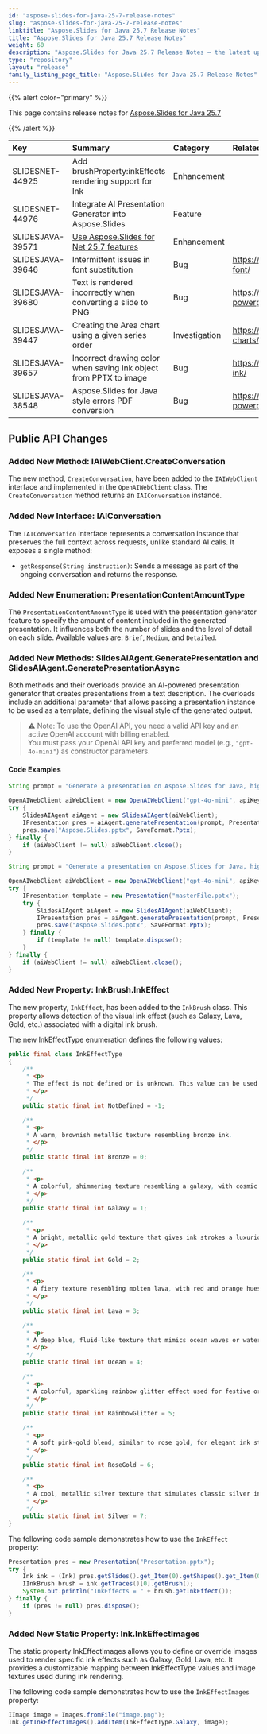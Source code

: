 ```yaml
---
id: "aspose-slides-for-java-25-7-release-notes"
slug: "aspose-slides-for-java-25-7-release-notes"
linktitle: "Aspose.Slides for Java 25.7 Release Notes"
title: "Aspose.Slides for Java 25.7 Release Notes"
weight: 60
description: "Aspose.Slides for Java 25.7 Release Notes – the latest updates and fixes."
type: "repository"
layout: "release"
family_listing_page_title: "Aspose.Slides for Java 25.7 Release Notes"
---
```


{{% alert color="primary" %}} 

This page contains release notes for [Aspose.Slides for Java 25.7](https://releases.aspose.com/java/repo/com/aspose/aspose-slides/25.7/)

{{% /alert %}} 

|**Key**|**Summary**|**Category**|**Related Documentation**|
| :- | :- | :- | :- |
|SLIDESNET-44925|Add brushProperty:inkEffects rendering support for Ink|Enhancement||
|SLIDESNET-44976|Integrate AI Presentation Generator into Aspose.Slides|Feature||
|SLIDESJAVA-39571|[Use Aspose.Slides for Net 25.7 features](/slides/net/release-notes/2025/aspose-slides-for-net-25-7-release-notes/)|Enhancement||
|SLIDESJAVA-39646|Intermittent issues in font substitution|Bug|https://docs.aspose.com/slides/java/custom-font/|
|SLIDESJAVA-39680|Text is rendered incorrectly when converting a slide to PNG|Bug|https://docs.aspose.com/slides/java/convert-powerpoint-to-png/|
|SLIDESJAVA-39447|Creating the Area chart using a given series order|Investigation|https://docs.aspose.com/slides/java/powerpoint-charts/|
|SLIDESJAVA-39657|Incorrect drawing color when saving Ink object from PPTX to image|Bug|https://docs.aspose.com/slides/java/manage-ink/|
|SLIDESJAVA-38548|Aspose.Slides for Java style errors PDF conversion|Bug|https://docs.aspose.com/slides/java/convert-powerpoint-to-pdf/|

## Public API Changes

### Added New Method: IAIWebClient.CreateConversation

The new method, `CreateConversation`, have been added to the `IAIWebClient` interface and implemented in the `OpenAIWebClient` class. 
The `CreateConversation` method returns an `IAIConversation` instance.

### Added New Interface: IAIConversation
The `IAIConversation` interface represents a conversation instance that preserves the full context across requests, unlike standard AI calls.
It exposes a single method:
- `getResponse(String instruction)`: Sends a message as part of the ongoing conversation and returns the response.

### Added New Enumeration: PresentationContentAmountType
The `PresentationContentAmountType` is used with the presentation generator feature to specify the amount of content included in the generated presentation. It influences both the number of slides and the level of detail on each slide. Available values are: `Brief`, `Medium`, and `Detailed`.

### Added New Methods: SlidesAIAgent.GeneratePresentation and SlidesAIAgent.GeneratePresentationAsync
Both methods and their overloads provide an AI-powered presentation generator that creates presentations from a text description. The overloads include an additional parameter that allows passing a presentation instance to be used as a template, defining the visual style of the generated output.

> ⚠️ Note: To use the OpenAI API, you need a valid API key and an active OpenAI account with billing enabled.  
> You must pass your OpenAI API key and preferred model (e.g., `"gpt-4o-mini"`) as constructor parameters.

#### Code Examples

```java
String prompt = "Generate a presentation on Aspose.Slides for Java, highlighting its key features, common use cases, and the advantages it offers over competing solutions.";

OpenAIWebClient aiWebClient = new OpenAIWebClient("gpt-4o-mini", apiKey, null);
try {
    SlidesAIAgent aiAgent = new SlidesAIAgent(aiWebClient);
    IPresentation pres = aiAgent.generatePresentation(prompt, PresentationContentAmountType.Medium);
    pres.save("Aspose.Slides.pptx", SaveFormat.Pptx);
} finally {
    if (aiWebClient != null) aiWebClient.close();
}
```

```java
String prompt = "Generate a presentation on Aspose.Slides for Java, highlighting its key features, common use cases, and the advantages it offers over competing solutions.";

OpenAIWebClient aiWebClient = new OpenAIWebClient("gpt-4o-mini", apiKey, null);
try {
    IPresentation template = new Presentation("masterFile.pptx");
    try {
        SlidesAIAgent aiAgent = new SlidesAIAgent(aiWebClient);
        IPresentation pres = aiAgent.generatePresentation(prompt, PresentationContentAmountType.Medium, template);
        pres.save("Aspose.Slides.pptx", SaveFormat.Pptx);
    } finally {
        if (template != null) template.dispose();
    }
} finally {
    if (aiWebClient != null) aiWebClient.close();
}
```

### Added New Property: InkBrush.InkEffect

The new property, `InkEffect`, has been added to the `InkBrush` class. 
This property allows detection of the visual ink effect (such as Galaxy, Lava, Gold, etc.) associated with a digital ink brush.

The new InkEffectType enumeration defines the following values:
```java
public final class InkEffectType
{
    /**
     * <p>
     * The effect is not defined or is unknown. This value can be used as a default or fallback.
     * </p>
     */
    public static final int NotDefined = -1;

    /**
     * <p>
     * A warm, brownish metallic texture resembling bronze ink.
     * </p>
     */
    public static final int Bronze = 0;

    /**
     * <p>
     * A colorful, shimmering texture resembling a galaxy, with cosmic tones.
     * </p>
     */
    public static final int Galaxy = 1;

    /**
     * <p>
     * A bright, metallic gold texture that gives ink strokes a luxurious appearance.
     * </p>
     */
    public static final int Gold = 2;

    /**
     * <p>
     * A fiery texture resembling molten lava, with red and orange hues.
     * </p>
     */
    public static final int Lava = 3;

    /**
     * <p>
     * A deep blue, fluid-like texture that mimics ocean waves or water-based ink.
     * </p>
     */
    public static final int Ocean = 4;

    /**
     * <p>
     * A colorful, sparkling rainbow glitter effect used for festive or vibrant ink strokes.
     * </p>
     */
    public static final int RainbowGlitter = 5;

    /**
     * <p>
     * A soft pink-gold blend, similar to rose gold, for elegant ink strokes.
     * </p>
     */
    public static final int RoseGold = 6;

    /**
     * <p>
     * A cool, metallic silver texture that simulates classic silver ink.
     * </p>
     */
    public static final int Silver = 7;
}
```

The following code sample demonstrates how to use the `InkEffect` property:
```java
Presentation pres = new Presentation("Presentation.pptx");
try {
    Ink ink = (Ink) pres.getSlides().get_Item(0).getShapes().get_Item(0);
    IInkBrush brush = ink.getTraces()[0].getBrush();
    System.out.println("InkEffects = " + brush.getInkEffect());
} finally {
    if (pres != null) pres.dispose();
}
```

### Added New Static Property: Ink.InkEffectImages

The static property InkEffectImages allows you to define or override images used to render specific ink effects such as Galaxy, Gold, Lava, etc. It provides a customizable mapping between InkEffectType values and image textures used during ink rendering.

The following code sample demonstrates how to use the `InkEffectImages` property:
```java
IImage image = Images.fromFile("image.png");
Ink.getInkEffectImages().addItem(InkEffectType.Galaxy, image);
```
